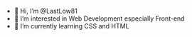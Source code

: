 - 👋 Hi, I’m @LastLow81
- 👀 I’m interested in Web Development especially Front-end
- 🌱 I’m currently learning CSS and HTML
